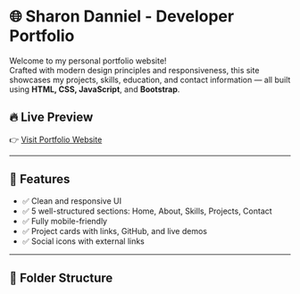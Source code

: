 # 🌐 Sharon Danniel - Developer Portfolio

Welcome to my personal portfolio website!  
Crafted with modern design principles and responsiveness, this site showcases my projects, skills, education, and contact information — all built using **HTML, CSS, JavaScript**, and **Bootstrap**.

## 🔥 Live Preview

👉 [Visit Portfolio Website](https://your-site-name.netlify.app)

---

## 📌 Features

- ✅ Clean and responsive UI
- ✅ 5 well-structured sections: Home, About, Skills, Projects, Contact
- ✅ Fully mobile-friendly
- ✅ Project cards with links, GitHub, and live demos
- ✅ Social icons with external links

---

## 📁 Folder Structure

